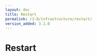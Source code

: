 ```yaml
---
layout: doc
title: Restart
permalink: /3-0/infrastructure/restart/
version_added: 3.1.0
---
```


Restart
=======
